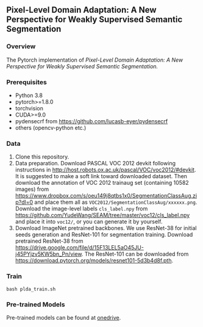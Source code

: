 ## Pixel-Level Domain Adaptation: A New Perspective for Weakly Supervised Semantic Segmentation

### Overview
The Pytorch implementation of _Pixel-Level Domain Adaptation: A New Perspective for Weakly Supervised Semantic Segmentation._


### Prerequisites
- Python 3.8
- pytorch>=1.8.0
- torchvision
- CUDA>=9.0
- pydensecrf from https://github.com/lucasb-eyer/pydensecrf
- others (opencv-python etc.)


### Data

1. Clone this repository.
2. Data preparation.
   Download PASCAL VOC 2012 devkit following instructions in http://host.robots.ox.ac.uk/pascal/VOC/voc2012/#devkit. 
   It is suggested to make a soft link toward downloaded dataset. 
   Then download the annotation of VOC 2012 trainaug set (containing 10582 images) from https://www.dropbox.com/s/oeu149j8qtbs1x0/SegmentationClassAug.zip?dl=0 and place them all as ```VOC2012/SegmentationClassAug/xxxxxx.png```. 
   Download the image-level labels ```cls_label.npy``` from https://github.com/YudeWang/SEAM/tree/master/voc12/cls_label.npy and place it into ```voc12/```, or you can generate it by yourself.
3. Download ImageNet pretrained backbones.
   We use ResNet-38 for initial seeds generation and ResNet-101 for segmentation training. 
   Download pretrained ResNet-38 from https://drive.google.com/file/d/15F13LEL5aO45JU-j45PYjzv5KW5bn_Pn/view.
   The ResNet-101 can be downloaded from https://download.pytorch.org/models/resnet101-5d3b4d8f.pth.


 ### Train
 ``bash plda_train.sh``

 ### Pre-trained Models
 Pre-trained models can be found at [onedrive](https://connectpolyu-my.sharepoint.com/:u:/g/personal/23123041r_connect_polyu_hk/EReECi3Jm6JCnyiAs7WCJnAB_wzHmt29F9PbYtvJTc_XVA?e=OCXcCN).
